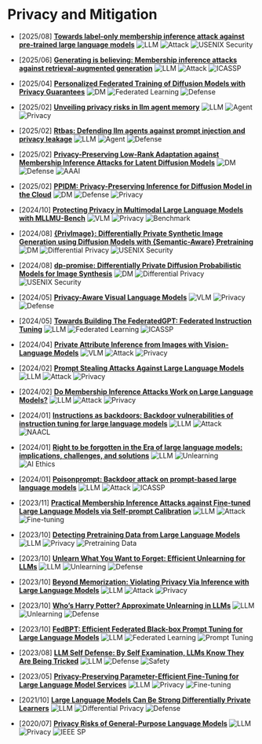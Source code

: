 # Privacy and Mitigation

- [2025/08] **[Towards label-only membership inference attack against pre-trained large language models](https://www.usenix.org/system/files/conference/usenixsecurity25/sec25cycle1-prepub-1107-he.pdf)** ![LLM](https://img.shields.io/badge/LLM-589cf4) ![Attack](https://img.shields.io/badge/Attack-87b800) ![USENIX Security](https://img.shields.io/badge/USENIX_Security-f1b800)

- [2025/06] **[Generating is believing: Membership inference attacks against retrieval-augmented generation](https://arxiv.org/abs/2406.19234)** ![LLM](https://img.shields.io/badge/LLM-589cf4) ![Attack](https://img.shields.io/badge/Attack-87b800) ![ICASSP](https://img.shields.io/badge/ICASSP-f1b800)

- [2025/04] **[Personalized Federated Training of Diffusion Models with Privacy Guarantees](https://arxiv.org/abs/2504.00952)** ![DM](https://img.shields.io/badge/DM-c7688b) ![Federated Learning](https://img.shields.io/badge/Federated_Learning-f49558) ![Defense](https://img.shields.io/badge/Defense-87b800)

- [2025/02] **[Unveiling privacy risks in llm agent memory](https://arxiv.org/abs/2502.13172)** ![LLM](https://img.shields.io/badge/LLM-589cf4) ![Agent](https://img.shields.io/badge/Agent-a99cf4) ![Privacy](https://img.shields.io/badge/Privacy-a99cf4)

- [2025/02] **[Rtbas: Defending llm agents against prompt injection and privacy leakage](https://arxiv.org/abs/2502.08966)** ![LLM](https://img.shields.io/badge/LLM-589cf4) ![Agent](https://img.shields.io/badge/Agent-a99cf4) ![Defense](https://img.shields.io/badge/Defense-87b800)

- [2025/02] **[Privacy-Preserving Low-Rank Adaptation against Membership Inference Attacks for Latent Diffusion Models](https://arxiv.org/html/2402.11989v3)** ![DM](https://img.shields.io/badge/DM-c7688b) ![Defense](https://img.shields.io/badge/Defense-87b800) ![AAAI](https://img.shields.io/badge/AAAI-f1b800)

- [2025/02] **[PPIDM: Privacy-Preserving Inference for Diffusion Model in the Cloud](https://ieeexplore.ieee.org/document/10937222/)** ![DM](https://img.shields.io/badge/DM-c7688b) ![Defense](https://img.shields.io/badge/Defense-87b800) ![Privacy](https://img.shields.io/badge/Privacy-a99cf4)

- [2024/10] **[Protecting Privacy in Multimodal Large Language Models with MLLMU-Bench](https://arxiv.org/abs/2410.22108)** ![VLM](https://img.shields.io/badge/VLM-c7688b) ![Privacy](https://img.shields.io/badge/Privacy-a99cf4) ![Benchmark](https://img.shields.io/badge/Benchmark-589cf4)

- [2024/08] **[{PrivImage}: Differentially Private Synthetic Image Generation using Diffusion Models with {Semantic-Aware} Pretraining](https://arxiv.org/abs/2311.12850)** ![DM](https://img.shields.io/badge/DM-c7688b) ![Differential Privacy](https://img.shields.io/badge/Differential_Privacy-f49558) ![USENIX Security](https://img.shields.io/badge/USENIX_Security-f1b800)

- [2024/08] **[dp-promise: Differentially Private Diffusion Probabilistic Models for Image Synthesis](https://www.usenix.org/conference/usenixsecurity24/presentation/wang-haichen)** ![DM](https://img.shields.io/badge/DM-c7688b) ![Differential Privacy](https://img.shields.io/badge/Differential_Privacy-f49558) ![USENIX Security](https://img.shields.io/badge/USENIX_Security-f1b800)

- [2024/05] **[Privacy-Aware Visual Language Models](https://arxiv.org/abs/2405.17423)** ![VLM](https://img.shields.io/badge/VLM-c7688b) ![Privacy](https://img.shields.io/badge/Privacy-a99cf4) ![Defense](https://img.shields.io/badge/Defense-87b800)

- [2024/05] **[Towards Building The FederatedGPT: Federated Instruction Tuning](https://arxiv.org/abs/2305.05644)** ![LLM](https://img.shields.io/badge/LLM-589cf4) ![Federated Learning](https://img.shields.io/badge/Federated_Learning-f49558) ![ICASSP](https://img.shields.io/badge/ICASSP-f1b800)

- [2024/04] **[Private Attribute Inference from Images with Vision-Language Models](https://arxiv.org/abs/2404.10618)** ![VLM](https://img.shields.io/badge/VLM-c7688b) ![Attack](https://img.shields.io/badge/Attack-87b800) ![Privacy](https://img.shields.io/badge/Privacy-a99cf4)

- [2024/02] **[Prompt Stealing Attacks Against Large Language Models](https://arxiv.org/abs/2402.12959)** ![LLM](https://img.shields.io/badge/LLM-589cf4) ![Attack](https://img.shields.io/badge/Attack-87b800) ![Privacy](https://img.shields.io/badge/Privacy-a99cf4)

- [2024/02] **[Do Membership Inference Attacks Work on Large Language Models?](https://arxiv.org/abs/2402.07841)** ![LLM](https://img.shields.io/badge/LLM-589cf4) ![Attack](https://img.shields.io/badge/Attack-87b800) ![Privacy](https://img.shields.io/badge/Privacy-a99cf4)

- [2024/01] **[Instructions as backdoors: Backdoor vulnerabilities of instruction tuning for large language models](https://scholar.google.com/scholar_url?url=https://arxiv.org/pdf/2305.14710&hl=zh-CN&sa=X&ei=reKdaK_9DNCt6rQP1-iY-QU&scisig=AAZF9b9O6M33XOUy3FHI8qcNT-45&oi=scholarr)** ![LLM](https://img.shields.io/badge/LLM-589cf4) ![Attack](https://img.shields.io/badge/Attack-87b800) ![NAACL](https://img.shields.io/badge/NAACL-f1b800)

- [2024/01] **[Right to be forgotten in the Era of large language models: implications, challenges, and solutions](https://arxiv.org/abs/2307.03941)** ![LLM](https://img.shields.io/badge/LLM-589cf4) ![Unlearning](https://img.shields.io/badge/Unlearning-87b800) ![AI Ethics](https://img.shields.io/badge/AI_Ethics-a99cf4)

- [2024/01] **[Poisonprompt: Backdoor attack on prompt-based large language models](https://arxiv.org/abs/2310.12439)** ![LLM](https://img.shields.io/badge/LLM-589cf4) ![Attack](https://img.shields.io/badge/Attack-87b800) ![ICASSP](https://img.shields.io/badge/ICASSP-f1b800)

- [2023/11] **[Practical Membership Inference Attacks against Fine-tuned Large Language Models via Self-prompt Calibration](https://arxiv.org/abs/2311.06062)** ![LLM](https://img.shields.io/badge/LLM-589cf4) ![Attack](https://img.shields.io/badge/Attack-87b800) ![Fine-tuning](https://img.shields.io/badge/Fine-tuning-f49558)

- [2023/10] **[Detecting Pretraining Data from Large Language Models](https://arxiv.org/abs/2310.16789)** ![LLM](https://img.shields.io/badge/LLM-589cf4) ![Privacy](https://img.shields.io/badge/Privacy-a99cf4) ![Pretraining Data](https://img.shields.io/badge/Pretraining_Data-f1b800)

- [2023/10] **[Unlearn What You Want to Forget: Efficient Unlearning for LLMs](https://arxiv.org/abs/2310.20150)** ![LLM](https://img.shields.io/badge/LLM-589cf4) ![Unlearning](https://img.shields.io/badge/Unlearning-87b800) ![Defense](https://img.shields.io/badge/Defense-87b800)

- [2023/10] **[Beyond Memorization: Violating Privacy Via Inference with Large Language Models](https://arxiv.org/abs/2310.07298)** ![LLM](https://img.shields.io/badge/LLM-589cf4) ![Attack](https://img.shields.io/badge/Attack-87b800) ![Privacy](https://img.shields.io/badge/Privacy-a99cf4)

- [2023/10] **[Who’s Harry Potter? Approximate Unlearning in LLMs](https://arxiv.org/abs/2310.02238)** ![LLM](https://img.shields.io/badge/LLM-589cf4) ![Unlearning](https://img.shields.io/badge/Unlearning-87b800) ![Defense](https://img.shields.io/badge/Defense-87b800)

- [2023/10] **[FedBPT: Efficient Federated Black-box Prompt Tuning for Large Language Models](https://arxiv.org/abs/2310.01467)** ![LLM](https://img.shields.io/badge/LLM-589cf4) ![Federated Learning](https://img.shields.io/badge/Federated_Learning-f49558) ![Prompt Tuning](https://img.shields.io/badge/Prompt_Tuning-c7688b)

- [2023/08] **[LLM Self Defense: By Self Examination, LLMs Know They Are Being Tricked](https://arxiv.org/abs/2308.07308)** ![LLM](https://img.shields.io/badge/LLM-589cf4) ![Defense](https://img.shields.io/badge/Defense-87b800) ![Safety](https://img.shields.io/badge/Safety-a99cf4)

- [2023/05] **[Privacy-Preserving Parameter-Efficient Fine-Tuning for Large Language Model Services](https://arxiv.org/html/2305.06212v2)** ![LLM](https://img.shields.io/badge/LLM-589cf4) ![Privacy](https://img.shields.io/badge/Privacy-a99cf4) ![Fine-tuning](https://img.shields.io/badge/Fine-tuning-f49558)

- [2021/10] **[Large Language Models Can Be Strong Differentially Private Learners](https://arxiv.org/abs/2110.05679)** ![LLM](https://img.shields.io/badge/LLM-589cf4) ![Differential Privacy](https://img.shields.io/badge/Differential_Privacy-f49558) ![Defense](https://img.shields.io/badge/Defense-87b800)

- [2020/07] **[Privacy Risks of General-Purpose Language Models](https://ieeexplore.ieee.org/document/9152761)** ![LLM](https://img.shields.io/badge/LLM-589cf4) ![Privacy](https://img.shields.io/badge/Privacy-a99cf4) ![IEEE SP](https://img.shields.io/badge/IEEE_SP-f1b800)
